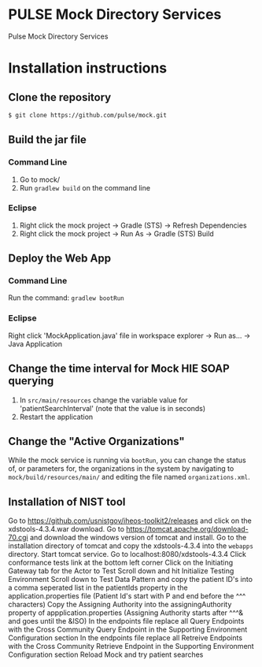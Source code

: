 # PULSE Mock Directory Services

Pulse Mock Directory Services

# Installation instructions

## Clone the repository

```sh
$ git clone https://github.com/pulse/mock.git
```

## Build the jar file

### Command Line
1. Go to mock/
2. Run `gradlew build` on the command line

### Eclipse
1. Right click the mock project -> Gradle (STS) -> Refresh Dependencies
2. Right click the mock project -> Run As -> Gradle (STS) Build

## Deploy the Web App

### Command Line
Run the command: `gradlew bootRun`

### Eclipse
Right click 'MockApplication.java' file in workspace explorer -> Run as... -> Java Application

## Change the time interval for Mock HIE SOAP querying
1. In `src/main/resources` change the variable value for 'patientSearchInterval' (note that the value is in seconds)
2. Restart the application

## Change the "Active Organizations"

While the mock service is running via `bootRun`, you can change the status of, or parameters for, the organizations in the system by navigating to `mock/build/resources/main/` and editing the file named `organizations.xml`.

## Installation of NIST tool

Go to https://github.com/usnistgov/iheos-toolkit2/releases and click on the xdstools-4.3.4.war download.
Go to https://tomcat.apache.org/download-70.cgi and download the windows version of tomcat and install.
Go to the installation directory of tomcat and copy the xdstools-4.3.4 into the `webapps` directory.
Start tomcat service.
Go to localhost:8080/xdstools-4.3.4
Click conformance tests link at the bottom left corner
Click on the Initiating Gateway tab for the Actor to Test
Scroll down and hit Initialize Testing Environment
Scroll down to Test Data Pattern and copy the patient ID's into a comma seperated list in the patientIds property in the application.properties file
(Patient Id's start with P and end before the ^^^ characters)
Copy the Assigning Authority into the assigningAuthority property of appplication.properties
(Assigning Authority starts after ^^^& and goes until the &ISO)
In the endpoints file replace all Query Endpoints with the Cross Community Query Endpoint in the Supporting Environment Configuration section
In the endpoints file replace all Retreive Endpoints with the Cross Community Retrieve Endpoint in the Supporting Environment Configuration section
Reload Mock and try patient searches



